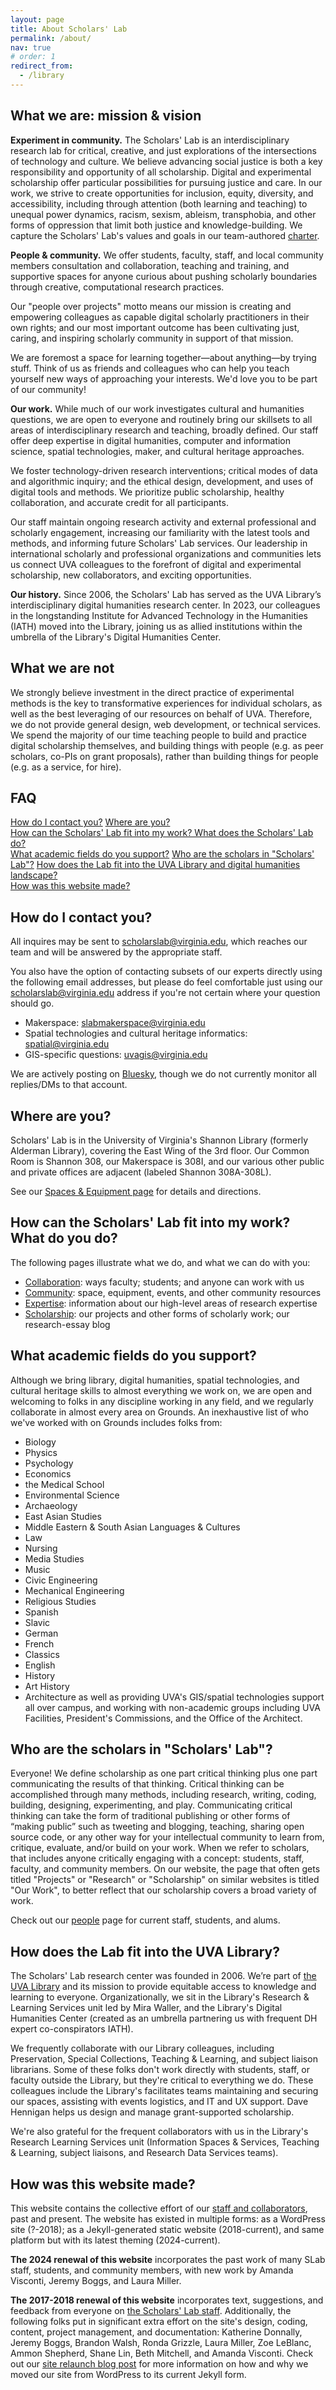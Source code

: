 ```yaml
---
layout: page
title: About Scholars' Lab
permalink: /about/
nav: true
# order: 1
redirect_from:
  - /library
---
```


## What we are: mission & vision

**Experiment in community.** The Scholars' Lab is an interdisciplinary research lab for critical, creative, and just explorations of the intersections of technology and culture. 
We believe advancing social justice is both a key responsibility and opportunity of all scholarship. Digital and experimental scholarship offer particular possibilities for pursuing justice and care. In our work, we strive to create opportunities for inclusion, equity, diversity, and accessibility, including through attention (both learning and teaching) to unequal power dynamics, racism, sexism, ableism, transphobia, and other forms of oppression that limit both justice and knowledge-building. We capture the Scholars' Lab's values and goals in our team-authored [charter](/charter).

**People & community.** We offer students, faculty, staff, and local community members consultation and collaboration, teaching and training, and supportive spaces for anyone curious about pushing scholarly boundaries through creative, computational research practices.

Our "people over projects" motto means our mission is creating and empowering colleagues as capable digital scholarly practitioners in their own rights; and our most important outcome has been cultivating just, caring, and inspiring scholarly community in support of that mission.

We are foremost a space for learning together—about anything—by trying stuff. Think of us as friends and colleagues who can help you teach yourself new ways of approaching your interests. We'd love you to be part of our community!

**Our work.** While much of our work investigates cultural and humanities questions, we are open to everyone and routinely bring our skillsets to all areas of interdisciplinary research and teaching, broadly defined. Our staff offer deep expertise in digital humanities, computer and information science, spatial technologies, maker, and cultural heritage approaches. 

We foster technology-driven research interventions; critical modes of data and algorithmic inquiry; and the ethical design, development, and uses of digital tools and methods. We prioritize public scholarship, healthy collaboration, and accurate credit for all participants. 

Our staff maintain ongoing research activity and external professional and scholarly engagement, increasing our familiarity with the latest tools and methods, and informing future Scholars' Lab services. Our leadership in international scholarly and professional organizations and communities lets us connect UVA colleagues to the forefront of digital and experimental scholarship, new collaborators, and exciting opportunities.

**Our history.** Since 2006, the Scholars' Lab has served as the UVA Library’s interdisciplinary digital humanities research center. In 2023, our colleagues in the longstanding Institute for Advanced Technology in the Humanities (IATH) moved into the Library, joining us as allied institutions within the umbrella of the Library's Digital Humanities Center.

## What we are not
We strongly believe investment in the direct practice of experimental methods is the key to transformative experiences for individual scholars, as well as the best leveraging of our resources on behalf of UVA. Therefore, we do not provide general design, web development, or technical services. We spend the majority of our time teaching people to build and practice digital scholarship themselves, and building things with people (e.g. as peer scholars, co-PIs on grant proposals), rather than building things for people (e.g. as a service, for hire).

## FAQ
<a href="#how-do-i-contact-you">How do I contact you?</a> 
<a href="#where-are-you">Where are you?</a>  
<a href="#how-can-the-scholars-lab-fit-into-my-work-what-do-you-do">How can the Scholars' Lab fit into my work? What does the Scholars' Lab do?</a>  
<a href="#what-academic-fields-do-you-support">What academic fields do you support?</a> 
<a href="#who-are-the-scholars-in-scholars-lab">Who are the scholars in "Scholars' Lab"?</a> 
<a href="#how-does-the-lab-fit-into-the-uva-library">How does the Lab fit into the UVA Library and digital humanities landscape?</a>  
<a href="#how-was-this-website-made">How was this website made?</a> 

## How do I contact you?
All inquires may be sent to [scholarslab@virginia.edu](mailto:scholarslab@virginia.edu), which reaches our team and will be answered by the appropriate staff.

You also have the option of contacting subsets of our experts directly using the following email addresses, but please do feel comfortable just using our [scholarslab@virginia.edu](mailto:scholarslab@virginia.edu) address if you're not certain where your question should go.
* Makerspace: [slabmakerspace@virginia.edu](mailto:slabmakerspace@virginia.edu)
* Spatial technologies and cultural heritage informatics: [spatial@virginia.edu](mailto:spatial@virginia.edu)
* GIS-specific questions: [uvagis@virginia.edu](mailto:uvagis@virginia.edu)

We are actively posting on [Bluesky](https://bsky.app/profile/scholarslab.bsky.social), though we do not currently monitor all replies/DMs to that account.

## Where are you?
Scholars' Lab is in the University of Virginia's Shannon Library (formerly Alderman Library), covering the East Wing of the 3rd floor. Our Common Room is Shannon 308, our Makerspace is 308I, and our various other public and private offices are adjacent (labeled Shannon 308A-308L). 

See our [Spaces & Equipment page](spaces-and-equipment) for details and directions.

## How can the Scholars' Lab fit into my work? What do you do?
The following pages illustrate what we do, and what we can do with you:
* [Collaboration](collaboration): ways faculty; students; and anyone can work with us
* [Community](community): space, equipment, events, and other community resources
* [Expertise](expertise): information about our high-level areas of research expertise
* [Scholarship](scholarship): our projects and other forms of scholarly work; our research-essay blog

## What academic fields do you support?
Although we bring library, digital humanities, spatial technologies, and cultural heritage skills to almost everything we work on, we are open and welcoming to folks in any discipline working in any field, and we regularly collaborate in almost every area on Grounds. An inexhaustive list of who we've worked with on Grounds includes folks from:
* Biology
* Physics
* Psychology
* Economics
* the Medical School
* Environmental Science
* Archaeology
* East Asian Studies
* Middle Eastern & South Asian Languages & Cultures
* Law
* Nursing
* Media Studies
* Music
* Civic Engineering
* Mechanical Engineering
* Religious Studies
* Spanish
* Slavic
* German
* French
* Classics
* English
* History
* Art History
* Architecture
as well as providing UVA's GIS/spatial technologies support all over campus, and working with non-academic groups including UVA Facilities, President's Commissions, and the Office of the Architect.

## Who are the scholars in "Scholars' Lab"?
Everyone! We define scholarship as one part critical thinking plus one part communicating the results of that thinking. Critical thinking can be accomplished through many methods, including research, writing, coding, building, designing, experimenting, and play. Communicating critical thinking can take the form of traditional publishing or other forms of “making public” such as tweeting and blogging, teaching, sharing open source code, or any other way for your intellectual community to learn from, critique, evaluate, and/or build on your work. When we refer to scholars, that includes anyone critically engaging with a concept: students, staff, faculty, and community members. On our website, the page that often gets titled "Projects" or "Research" or "Scholarship" on similar websites is titled "Our Work", to better reflect that our scholarship covers a broad variety of work.

Check out our [people](/people/) page for current staff, students, and alums.

## How does the Lab fit into the UVA Library?
The Scholars' Lab research center was founded in 2006. We’re part of <a href="http://library.virginia.edu">the UVA Library</a> and its mission to provide equitable access to knowledge and learning to everyone. Organizationally, we sit in the Library's Research & Learning Services unit led by Mira Waller, and the Library's Digital Humanities Center (created as an umbrella partnering us with frequent DH expert co-conspirators IATH). 

We frequently collaborate with our Library colleagues, including Preservation, Special Collections, Teaching & Learning, and subject liaison librarians. Some of these folks don't work directly with students, staff, or faculty outside the Library, but they're critical to everything we do. These colleagues include the Library's facilitates teams maintaining and securing our spaces, assisting with events logistics, and IT and UX support. Dave Hennigan helps us design and manage grant-supported scholarship.

We're also grateful for the frequent collaborators with us in the Library's Research Learning Services unit (Information Spaces & Services, Teaching & Learning, subject liaisons, and Research Data Services teams).

## How was this website made?
This website contains the collective effort of our [staff and collaborators](/people), past and present. The website has existed in multiple forms: as a WordPress site (?-2018); as a Jekyll-generated static website (2018-current), and same platform but with its latest theming (2024-current).

**The 2024 renewal of this website** incorporates the past work of many SLab staff, students, and community members, with new work by Amanda Visconti, Jeremy Boggs, and Laura Miller.

**The 2017-2018 renewal of this website** incorporates text, suggestions, and feedback from everyone on [the Scholars' Lab staff](/people). Additionally, the following folks put in significant extra effort on the site's design, coding, content, project management, and documentation: Katherine Donnally, Jeremy Boggs, Brandon Walsh, Ronda Grizzle, Laura Miller, Zoe LeBlanc, Ammon Shepherd, Shane Lin, Beth Mitchell, and Amanda Visconti. Check out our [site relaunch blog post](/blog/site-relaunch) for more information on how and why we moved our site from WordPress to its current Jekyll form.